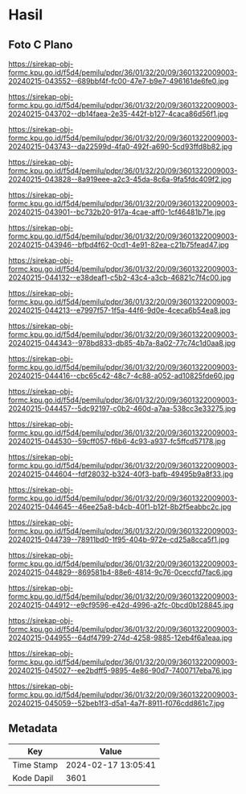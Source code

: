 # Hasil

## Foto C Plano

https://sirekap-obj-formc.kpu.go.id/f5d4/pemilu/pdpr/36/01/32/20/09/3601322009003-20240215-043552--689bbf4f-fc00-47e7-b9e7-496161de6fe0.jpg

https://sirekap-obj-formc.kpu.go.id/f5d4/pemilu/pdpr/36/01/32/20/09/3601322009003-20240215-043702--db14faea-2e35-442f-b127-4caca86d56f1.jpg

https://sirekap-obj-formc.kpu.go.id/f5d4/pemilu/pdpr/36/01/32/20/09/3601322009003-20240215-043743--da22599d-4fa0-492f-a690-5cd93ffd8b82.jpg

https://sirekap-obj-formc.kpu.go.id/f5d4/pemilu/pdpr/36/01/32/20/09/3601322009003-20240215-043828--8a919eee-a2c3-45da-8c6a-9fa5fdc409f2.jpg

https://sirekap-obj-formc.kpu.go.id/f5d4/pemilu/pdpr/36/01/32/20/09/3601322009003-20240215-043901--bc732b20-917a-4cae-aff0-1cf46481b71e.jpg

https://sirekap-obj-formc.kpu.go.id/f5d4/pemilu/pdpr/36/01/32/20/09/3601322009003-20240215-043946--bfbd4f62-0cd1-4e91-82ea-c21b75fead47.jpg

https://sirekap-obj-formc.kpu.go.id/f5d4/pemilu/pdpr/36/01/32/20/09/3601322009003-20240215-044132--e38deaf1-c5b2-43c4-a3cb-46821c7f4c00.jpg

https://sirekap-obj-formc.kpu.go.id/f5d4/pemilu/pdpr/36/01/32/20/09/3601322009003-20240215-044213--e7997f57-1f5a-44f6-9d0e-4ceca6b54ea8.jpg

https://sirekap-obj-formc.kpu.go.id/f5d4/pemilu/pdpr/36/01/32/20/09/3601322009003-20240215-044343--978bd833-db85-4b7a-8a02-77c74c1d0aa8.jpg

https://sirekap-obj-formc.kpu.go.id/f5d4/pemilu/pdpr/36/01/32/20/09/3601322009003-20240215-044416--cbc65c42-48c7-4c88-a052-ad10825fde60.jpg

https://sirekap-obj-formc.kpu.go.id/f5d4/pemilu/pdpr/36/01/32/20/09/3601322009003-20240215-044457--5dc92197-c0b2-460d-a7aa-538cc3e33275.jpg

https://sirekap-obj-formc.kpu.go.id/f5d4/pemilu/pdpr/36/01/32/20/09/3601322009003-20240215-044530--59cff057-f6b6-4c93-a937-fc5ffcd57178.jpg

https://sirekap-obj-formc.kpu.go.id/f5d4/pemilu/pdpr/36/01/32/20/09/3601322009003-20240215-044604--fdf28032-b324-40f3-bafb-49495b9a8f33.jpg

https://sirekap-obj-formc.kpu.go.id/f5d4/pemilu/pdpr/36/01/32/20/09/3601322009003-20240215-044645--46ee25a8-b4cb-40f1-b12f-8b2f5eabbc2c.jpg

https://sirekap-obj-formc.kpu.go.id/f5d4/pemilu/pdpr/36/01/32/20/09/3601322009003-20240215-044739--78911bd0-1f95-404b-972e-cd25a8cca5f1.jpg

https://sirekap-obj-formc.kpu.go.id/f5d4/pemilu/pdpr/36/01/32/20/09/3601322009003-20240215-044829--869581b4-88e6-4814-9c76-0ceccfd7fac6.jpg

https://sirekap-obj-formc.kpu.go.id/f5d4/pemilu/pdpr/36/01/32/20/09/3601322009003-20240215-044912--e9cf9596-e42d-4996-a2fc-0bcd0b128845.jpg

https://sirekap-obj-formc.kpu.go.id/f5d4/pemilu/pdpr/36/01/32/20/09/3601322009003-20240215-044955--64df4799-274d-4258-9885-12eb4f6a1eaa.jpg

https://sirekap-obj-formc.kpu.go.id/f5d4/pemilu/pdpr/36/01/32/20/09/3601322009003-20240215-045027--ee2bdff5-9895-4e86-90d7-7400717eba76.jpg

https://sirekap-obj-formc.kpu.go.id/f5d4/pemilu/pdpr/36/01/32/20/09/3601322009003-20240215-045059--52beb1f3-d5a1-4a7f-8911-f076cdd861c7.jpg


## Metadata

| Key        | Value               |
| ---------- | ------------------- |
| Time Stamp | 2024-02-17 13:05:41 |
| Kode Dapil | 3601                |



